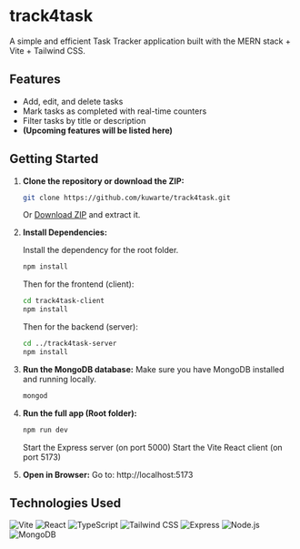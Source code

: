 # track4task

A simple and efficient Task Tracker application built with the MERN stack + Vite + Tailwind CSS.

## Features

- Add, edit, and delete tasks
- Mark tasks as completed with real-time counters
- Filter tasks by title or description
- **(Upcoming features will be listed here)**

## Getting Started

1. **Clone the repository or download the ZIP:**

   ```bash
   git clone https://github.com/kuwarte/track4task.git
   ```

   Or [Download ZIP](https://github.com/kuwarte/track4task/archive/refs/heads/main.zip) and extract it.

2. **Install Dependencies:**

   Install the dependency for the root folder.
   ```bash
   npm install
   ```

   Then for the frontend (client):
   ```bash
   cd track4task-client
   npm install
   ```

   Then for the backend (server):
   ```bash
   cd ../track4task-server
   npm install
   ```

3. **Run the MongoDB database:**
   Make sure you have MongoDB installed and running locally.
   ```bash
   mongod
   ```

4. **Run the full app (Root folder):**

   ```bash
   npm run dev
   ```

   Start the Express server (on port 5000)
   Start the Vite React client (on port 5173)
   
6. **Open in Browser:**
   Go to:
   http://localhost:5173

   
## Technologies Used

![Vite](https://img.shields.io/badge/Vite-646CFF?logo=vite&logoColor=white)
![React](https://img.shields.io/badge/React-61DAFB?logo=react&logoColor=black)
![TypeScript](https://img.shields.io/badge/TypeScript-3178C6?logo=typescript&logoColor=white)
![Tailwind CSS](https://img.shields.io/badge/Tailwind_CSS-06B6D4?logo=tailwind-css&logoColor=white)
![Express](https://img.shields.io/badge/Express.js-000000?logo=express&logoColor=white)
![Node.js](https://img.shields.io/badge/Node.js-339933?logo=node.js&logoColor=white)
![MongoDB](https://img.shields.io/badge/MongoDB-47A248?logo=mongodb&logoColor=white)

